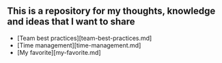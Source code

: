 ## This is a repository for my thoughts, knowledge and ideas that I want to share

- [Team best practices][team-best-practices.md]
- [Time management][time-management.md]
- [My favorite][my-favorite.md]

